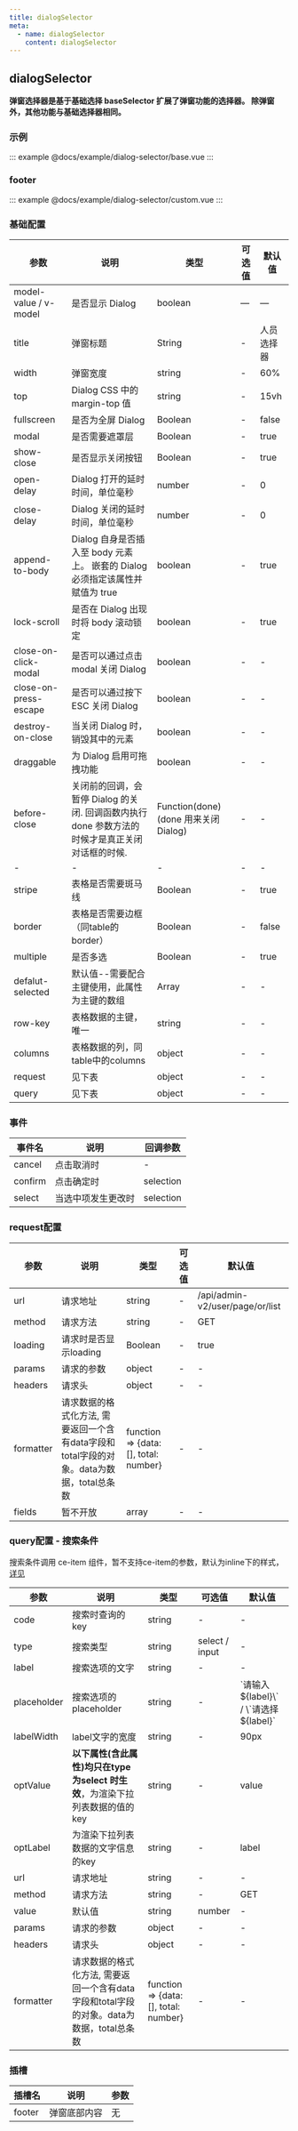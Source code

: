 ```yaml
---
title: dialogSelector
meta:
  - name: dialogSelector
    content: dialogSelector
---
```


## dialogSelector

__弹窗选择器是基于基础选择 baseSelector 扩展了弹窗功能的选择器。 除弹窗外，其他功能与基础选择器相同。__

### 示例

::: example
@docs/example/dialog-selector/base.vue
:::

### footer

::: example
@docs/example/dialog-selector/custom.vue
:::

### 基础配置

| 参数 | 说明     | 类型              | 可选值 | 默认值 |
| ---- | -------- | ----------------- | ------ | ------ |
| model-value / v-model | 是否显示 Dialog | boolean | — | — |
| title | 弹窗标题 | String | - | 人员选择器 |
| width | 弹窗宽度 | string | - | 60% |
| top | Dialog CSS 中的 margin-top 值  | string | - | 15vh |
| fullscreen | 是否为全屏 Dialog  | Boolean | - | false |
| modal | 是否需要遮罩层  | Boolean | - | true |
| show-close | 是否显示关闭按钮   | Boolean | - | true |
| open-delay  | Dialog 打开的延时时间，单位毫秒    | number | - | 0 |
| close-delay  | Dialog 关闭的延时时间，单位毫秒    | number | - | 0 |
| append-to-body | Dialog 自身是否插入至 body 元素上。 嵌套的 Dialog 必须指定该属性并赋值为 true  | boolean | - | true |
| lock-scroll | 是否在 Dialog 出现时将 body 滚动锁定  | boolean | - | true |
| close-on-click-modal | 是否可以通过点击 modal 关闭 Dialog  | boolean | - | - |
| close-on-press-escape | 是否可以通过按下 ESC 关闭 Dialog  | boolean | - | - |
| destroy-on-close | 当关闭 Dialog 时，销毁其中的元素 | boolean | - | - |
| draggable | 为 Dialog 启用可拖拽功能  | boolean | - | - |
| before-close  | 关闭前的回调，会暂停 Dialog 的关闭. 回调函数内执行 done 参数方法的时候才是真正关闭对话框的时候.   | Function(done) (done 用来关闭 Dialog) | - | - |
| - | - | - | - | - |
| stripe | 表格是否需要斑马线 | Boolean | - | true |
| border | 表格是否需要边框（同table的border） | Boolean | - | false |
| multiple | 是否多选 | Boolean | - | true |
| defalut-selected | 默认值--需要配合主键使用，此属性为主键的数组 | Array | - | - |
| row-key | 表格数据的主键，唯一 | string | - | - |
| columns | 表格数据的列，同table中的columns | object | - | - |
| request | 见下表 | object | - | - |
| query | 见下表 | object | - | - |

### 事件

| 事件名 | 说明  | 回调参数  |
| ---------- | ----------------------------------- | ---------- |
| cancel | 点击取消时 | -  |
| confirm | 点击确定时 | selection  |
| select | 当选中项发生更改时 | selection  |

### request配置

| 参数 | 说明     | 类型              | 可选值 | 默认值 |
| ---- | -------- | ----------------- | ------ | ------ |
| url | 请求地址 | string | - | /api/admin-v2/user/page/or/list |
| method | 请求方法 | string | - | GET |
| loading | 请求时是否显示loading | Boolean | - | true |
| params | 请求的参数 | object | - | - |
| headers | 请求头 | object | - | - |
| formatter | 请求数据的格式化方法, 需要返回一个含有data字段和total字段的对象。data为数据，total总条数 | function => {data: [], total: number} | - | - |
| fields | 暂不开放 | array | - | - |

### query配置 - 搜索条件

搜索条件调用 ce-item 组件，暂不支持ce-item的参数，默认为inline下的样式，[详见](http://10.28.89.11:9209/zh-CN/components/item)

| 参数 | 说明     | 类型              | 可选值 | 默认值 |
| ---- | -------- | ----------------- | ------ | ------ |
| code | 搜索时查询的key | string | - | - |
| type | 搜索类型 | string | select / input | - |
| label | 搜索选项的文字 | string | - | - |
| placeholder | 搜索选项的placeholder | string | - | \`请输入${label}\` / \`请选择${label}\` |
| labelWidth | label文字的宽度 | string | - | 90px |
| optValue | __以下属性(含此属性)均只在type 为select 时生效__，为渲染下拉列表数据的值的key | string | - | value |
| optLabel | 为渲染下拉列表数据的文字信息的key | string | - | label |
| url | 请求地址 | string | - | - |
| method | 请求方法 | string | - | GET |
| value | 默认值 | string|number | - | - |
| params | 请求的参数 | object | - | - |
| headers | 请求头 | object | - | - |
| formatter | 请求数据的格式化方法, 需要返回一个含有data字段和total字段的对象。data为数据，total总条数 | function => {data: [], total: number} | - | - |

### 插槽

| 插槽名 | 说明 |  参数 |
| ---- | -------- |  -------- |
| footer | 弹窗底部内容 |  无 |
